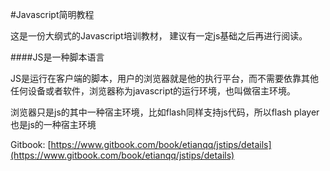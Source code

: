 #Javascript简明教程
   
这是一份大纲式的Javascript培训教材， 建议有一定js基础之后再进行阅读。
   
####JS是一种脚本语言
   
JS是运行在客户端的脚本，用户的浏览器就是他的执行平台，而不需要依靠其他任何设备或者软件，浏览器称为javascript的运行环境，也叫做宿主环境。

浏览器只是js的其中一种宿主环境，比如flash同样支持js代码，所以flash player也是js的一种宿主环境

Gitbook: [https://www.gitbook.com/book/etianqq/jstips/details](https://www.gitbook.com/book/etianqq/jstips/details)

